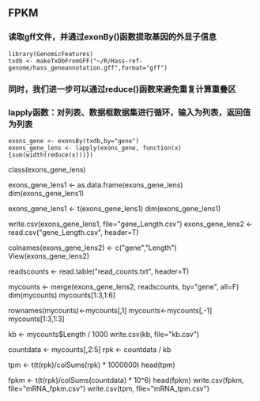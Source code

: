 ## FPKM


### 读取gff文件，并通过exonBy()函数提取基因的外显子信息  
```
library(GenomicFeatures)
txdb <- makeTxDbFromGFF("~/R/Hass-ref-genome/hass_geneannotation.gff",format="gff")
```
### 同时，我们进一步可以通过reduce()函数来避免重复计算重叠区
### lapply函数：对列表、数据框数据集进行循环，输入为列表，返回值为列表
```
exons_gene <- exonsBy(txdb,by="gene")
exons_gene_lens <- lapply(exons_gene, function(x){sum(width(reduce(x)))})
```
class(exons_gene_lens)

exons_gene_lens1 <- as.data.frame(exons_gene_lens)
dim(exons_gene_lens1)


exons_gene_lens1 <- t(exons_gene_lens1)
dim(exons_gene_lens1)

write.csv(exons_gene_lens1, file="gene_Length.csv")
exons_gene_lens2 <- read.csv("gene_Length.csv", header=T)

colnames(exons_gene_lens2) <- c("gene","Length")
View(exons_gene_lens2)

readscounts <- read.table("read_counts.txt", header=T)

mycounts <- merge(exons_gene_lens2, readscounts, by="gene", all=F)
dim(mycounts)
mycounts[1:3,1:6]

rownames(mycounts)<-mycounts[,1]
mycounts<-mycounts[,-1]
mycounts[1:3,1:3]

kb <- mycounts$Length / 1000
write.csv(kb, file="kb.csv")


countdata <- mycounts[,2:5]
rpk <- countdata / kb

tpm <- t(t(rpk)/colSums(rpk) * 1000000)
head(tpm)

fpkm <- t(t(rpk)/colSums(countdata) * 10^6) 
head(fpkm)
write.csv(fpkm, file="mRNA_fpkm.csv")
write.csv(tpm, file="mRNA_tpm.csv")
```

